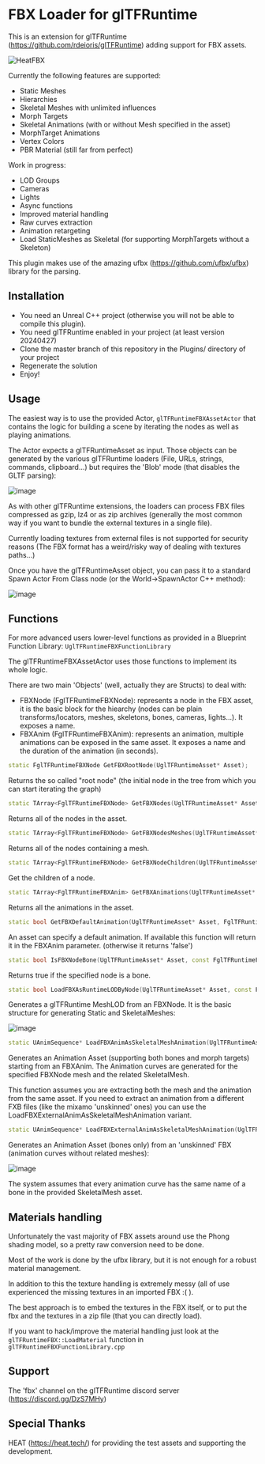 # FBX Loader for glTFRuntime

This is an extension for glTFRuntime (https://github.com/rdeioris/glTFRuntime) adding support for FBX assets.

![HeatFBX](https://github.com/rdeioris/glTFRuntimeFBX/assets/2234592/ba4ec16f-f5b7-4f31-8136-c5ad16ddab08)

Currently the following features are supported:

* Static Meshes
* Hierarchies
* Skeletal Meshes with unlimited influences
* Morph Targets
* Skeletal Animations (with or without Mesh specified in the asset)
* MorphTarget Animations
* Vertex Colors
* PBR Material (still far from perfect)

Work in progress:

* LOD Groups
* Cameras
* Lights
* Async functions
* Improved material handling
* Raw curves extraction
* Animation retargeting
* Load StaticMeshes as Skeletal (for supporting MorphTargets without a Skeleton)

This plugin makes use of the amazing ufbx (https://github.com/ufbx/ufbx) library for the parsing.

## Installation

* You need an Unreal C++ project (otherwise you will not be able to compile this plugin).
* You need glTFRuntime enabled in your project (at least version 20240427)
* Clone the master branch of this repository in the Plugins/ directory of your project
* Regenerate the solution
* Enjoy!

## Usage

The easiest way is to use the provided Actor, ```glTFRuntimeFBXAssetActor``` that contains the logic for building a scene by iterating the nodes as well as playing animations.

The Actor expects a glTFRuntimeAsset as input. Those objects can be generated by the various glTFRuntime loaders (File, URLs, strings, commands, clipboard...) but requires the 'Blob' mode (that disables the GLTF parsing):

![image](https://github.com/rdeioris/glTFRuntimeFBX/assets/2234592/740944ae-df2b-4221-8421-5cf2523e599f)

As with other glTFRuntime extensions, the loaders can process FBX files compressed as gzip, lz4 or as zip archives (generally the most common way if you want to bundle the external textures in a single file).

Currently loading textures from external files is not supported for security reasons (The FBX format has a weird/risky way of dealing with textures paths...)

Once you have the glTFRuntimeAsset object, you can pass it to a standard Spawn Actor From Class node (or the World->SpawnActor C++ method):

![image](https://github.com/rdeioris/glTFRuntimeFBX/assets/2234592/1fd957de-f119-475d-8110-de77cd0abb48)

## Functions

For more advanced users lower-level functions as provided in a Blueprint Function Library: ```UglTFRuntimeFBXFunctionLibrary```

The glTFRuntimeFBXAssetActor uses those functions to implement its whole logic.

There are two main 'Objects' (well, actually they are Structs) to deal with:

* FBXNode (FglTFRuntimeFBXNode): represents a node in the FBX asset, it is the basic block for the hiearchy (nodes can be plain transforms/locators, meshes, skeletons, bones, cameras, lights...). It exposes a name.
* FBXAnim (FglTFRuntimeFBXAnim): represents an animation, multiple animations can be exposed in the same asset. It exposes a name and the duration of the animation (in seconds).

```cpp
static FglTFRuntimeFBXNode GetFBXRootNode(UglTFRuntimeAsset* Asset);
```

Returns the so called "root node" (the initial node in the tree from which you can start iterating the graph)

```cpp
static TArray<FglTFRuntimeFBXNode> GetFBXNodes(UglTFRuntimeAsset* Asset);
```

Returns all of the nodes in the asset.

```cpp
static TArray<FglTFRuntimeFBXNode> GetFBXNodesMeshes(UglTFRuntimeAsset* Asset);
```

Returns all of the nodes containing a mesh.

```cpp
static TArray<FglTFRuntimeFBXNode> GetFBXNodeChildren(UglTFRuntimeAsset* Asset, const FglTFRuntimeFBXNode& FBXNode);
```

Get the children of a node.

```cpp
static TArray<FglTFRuntimeFBXAnim> GetFBXAnimations(UglTFRuntimeAsset* Asset);
```

Returns all the animations in the asset.

```cpp
static bool GetFBXDefaultAnimation(UglTFRuntimeAsset* Asset, FglTFRuntimeFBXAnim& FBXAnim);
```

An asset can specify a default animation. If available this function will return it in the FBXAnim parameter. (otherwise it returns 'false')

```cpp
static bool IsFBXNodeBone(UglTFRuntimeAsset* Asset, const FglTFRuntimeFBXNode& FBXNode);
```

Returns true if the specified node is a bone.

```cpp
static bool LoadFBXAsRuntimeLODByNode(UglTFRuntimeAsset* Asset, const FglTFRuntimeFBXNode& FBXNode, FglTFRuntimeMeshLOD& RuntimeLOD, bool& bIsSkeletal, const FglTFRuntimeMaterialsConfig& StaticMeshMaterialsConfig, const FglTFRuntimeMaterialsConfig& SkeletalMeshMaterialsConfig);
```

Generates a glTFRuntime MeshLOD from an FBXNode. It is the basic structure for generating Static and SkeletalMeshes:

![image](https://github.com/rdeioris/glTFRuntimeFBX/assets/2234592/1519f782-9cb0-487e-8b7f-fd0cab48a500)


```cpp
static UAnimSequence* LoadFBXAnimAsSkeletalMeshAnimation(UglTFRuntimeAsset* Asset, const FglTFRuntimeFBXAnim& FBXAnim, const FglTFRuntimeFBXNode& FBXNode, USkeletalMesh* SkeletalMesh, const FglTFRuntimeSkeletalAnimationConfig& SkeletalAnimationConfig);
```

Generates an Animation Asset (supporting both bones and morph targets) starting from an FBXAnim. The Animation curves are generated for the specified FBXNode mesh and the related SkeletalMesh.

This function assumes you are extracting both the mesh and the animation from the same asset. If you need to extract an animation from a different FXB files (like the mixamo 'unskinned' ones) you can use the LoadFBXExternalAnimAsSkeletalMeshAnimation variant.

```cpp
static UAnimSequence* LoadFBXExternalAnimAsSkeletalMeshAnimation(UglTFRuntimeAsset* Asset, const FglTFRuntimeFBXAnim& FBXAnim, USkeletalMesh* SkeletalMesh, const FglTFRuntimeSkeletalAnimationConfig& SkeletalAnimationConfig);
```

Generates an Animation Asset (bones only) from an 'unskinned' FBX (animation curves without related meshes):

![image](https://github.com/rdeioris/glTFRuntimeFBX/assets/2234592/92a8e4c0-9f98-4045-9989-a7f51c666546)

The system assumes that every animation curve has the same name of a bone in the provided SkeletalMesh asset. 

## Materials handling

Unfortunately the vast majority of FBX assets around use the Phong shading model, so a pretty raw conversion need to be done.

Most of the work is done by the ufbx library, but it is not enough for a robust material management.

In addition to this the texture handling is extremely messy (all of use experienced the missing textures in an imported FBX :( ).

The best approach is to embed the textures in the FBX itself, or to put the fbx and the textures in a zip file (that you can directly load).

If you want to hack/improve the material handling just look at the ```glTFRuntimeFBX::LoadMaterial``` function in ```glTFRuntimeFBXFunctionLibrary.cpp```

## Support

The 'fbx' channel on the glTFRuntime discord server (https://discord.gg/DzS7MHy)

## Special Thanks

HEAT (https://heat.tech/) for providing the test assets and supporting the development.
